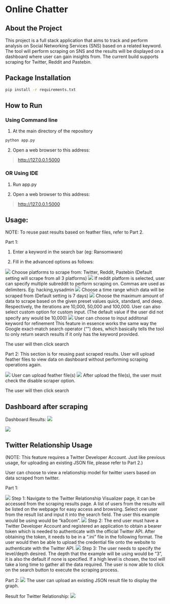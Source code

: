 # Online Chatter

## About the Project
This project is a full stack application that aims to track and perform analysis on Social Networking Services (SNS) based on a related keyword. The tool will perform scraping on SNS and the results will be displayed on a dashboard where user can gain insights from. The current build supports scraping for Twitter, Reddit and Pastebin.

## Package Installation
```bash
pip install -r requirements.txt
```
## How to Run

### Using Command line
1) At the main directory of the repository

```bash
python app.py
```
2) Open a web browser to this address: 

> http://127.0.0.1:5000 

### OR Using IDE
1) Run app.py

2) Open a web browser to this address: 

> http://127.0.0.1:5000 


## Usage:
NOTE: To reuse past results based on feather files, refer to Part 2.

Part 1:
1) Enter a keyword in the search bar (eg: Ransomware)

2) Fill in the advanced options as follows:
<img src="https://imgur.com/xhR8hYK"> 
Choose platforms to scrape from: Twitter, Reddit, Pastebin 
(Default setting will scrape from all 3 platforms)

<img src="https://imgur.com/a/tzjOPgm">
If reddit platform is selected, user can specify multiple subreddit to perform scraping on.
Commas are used as delimiters. Eg: hacking,sysadmin 

<img src="https://imgur.com/a/PCpXXx8">
Choose a time range which data will be scraped from
(Default setting is 7 days)

<img src="https://imgur.com/a/BEEVynq">
Choose the maximum amount of data to scrape based on the given preset values quick, standard, and deep.
Respectively, the iterations are 10,000, 50,000 and 100,000. 
User can also select custom option for custom input.
(The default value if the user did not specify any would be 10,000)

<img src="https://imgur.com/a/JfzIRGR">
User can choose to input additonal keyword for refinement
This feature in essence works the same way the Google exact-match search operator (“”) does, which basically tells the tool to only return search results if it only has the keyword provided.

The user will then click search


Part 2:
This section is for reusing past scraped results. User will upload feather files to view data on dashboard without performing scraping operations again.

<img src="https://imgur.com/a/7IMBDX8">
User can upload feather file(s)

<img src="https://imgur.com/a/mE5NuFx">
After upload the file(s), the user must check the disable scraper option.

The user will then click search

## Dashboard after scraping
Dashboard Results:
<img src="https://imgur.com/a/V7GpxRF">

<img src="https://imgur.com/a/BYKydds">


## Twitter Relationship Usage
(NOTE: This feature requires a Twitter Developer Account. Just like previous usage, for uploading an existing JSON file, please refer to Part 2.)

User can choose to view a relationship model for twitter users based on data scraped from twitter.

Part 1:

<img src="https://imgur.com/a/2Fv4u1d">
Step 1: Navigate to the Twitter Relationship Visualizer page, it can be accessed from the scraping results page. A list of users from the results will be listed on the webpage for easy access and browsing. Select one user from the result list and input it into the search field. The user this example would be using would be “ka0com”. 

<img src="https://imgur.com/a/sFkxHHr">
Step 2: The end user must have a Twitter Developer Account and registered an application to obtain a bearer token which is needed to authenticate with the official Twitter API. After obtaining the token, it needs to be in a “.ini” file in the following format. The user would then be able to upload the credential file onto the website to authenticate with the Twitter API. 

<img src="https://imgur.com/a/3Aflmvd">
Step 3: The user needs to specify the level/depth desired. The depth that the example will be using would be “3”, it is also the default if none is specified. If a high level is chosen, the tool will take a long time to gather all the data required. The user is now able to click on the search button to execute the scraping process. 


Part 2:
<img src="https://imgur.com/a/wZxQy3H">
The user can upload an existing JSON result file to display the graph.


Result for Twitter Relationship:
<img src="https://imgur.com/a/hpqb1JS">